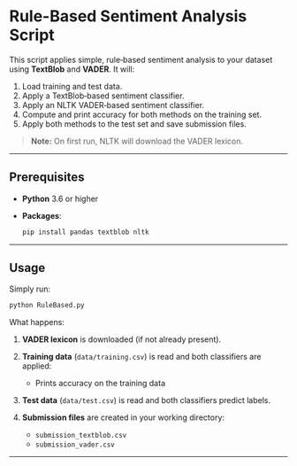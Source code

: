 # Rule-Based Sentiment Analysis Script

This script applies simple, rule‐based sentiment analysis to your dataset using **TextBlob** and **VADER**. It will:

1. Load training and test data.  
2. Apply a TextBlob‐based sentiment classifier.  
3. Apply an NLTK VADER‐based sentiment classifier.  
4. Compute and print accuracy for both methods on the training set.  
5. Apply both methods to the test set and save submission files.

> **Note:** On first run, NLTK will download the VADER lexicon.

---

## Prerequisites

- **Python** 3.6 or higher  
- **Packages**:

  ```bash
  pip install pandas textblob nltk
  ```

---

## Usage

Simply run:

```bash
python RuleBased.py
```

What happens:

1. **VADER lexicon** is downloaded (if not already present).
2. **Training data** (`data/training.csv`) is read and both classifiers are applied:

   * Prints accuracy on the training data

3. **Test data** (`data/test.csv`) is read and both classifiers predict labels.

4. **Submission files** are created in your working directory:

   * `submission_textblob.csv`
   * `submission_vader.csv`
---
